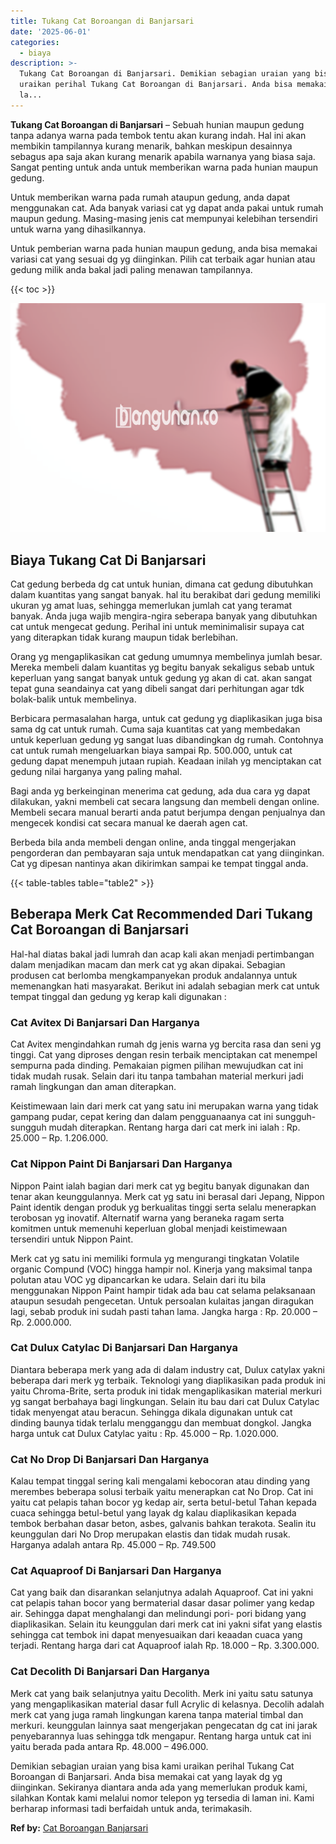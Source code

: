 ```yaml
---
title: Tukang Cat Boroangan di Banjarsari
date: '2025-06-01'
categories:
  - biaya
description: >-
  Tukang Cat Boroangan di Banjarsari. Demikian sebagian uraian yang bisa kami
  uraikan perihal Tukang Cat Boroangan di Banjarsari. Anda bisa memakai cat yang
  la...
---
```


**Tukang Cat Boroangan di Banjarsari** – Sebuah hunian maupun gedung tanpa adanya warna pada tembok tentu akan kurang indah. Hal ini akan membikin tampilannya kurang menarik, bahkan meskipun desainnya sebagus apa saja akan kurang menarik apabila warnanya yang biasa saja. Sangat penting untuk anda untuk memberikan warna pada hunian maupun gedung.

Untuk memberikan warna pada rumah ataupun gedung, anda dapat menggunakan cat. Ada banyak variasi cat yg dapat anda pakai untuk rumah maupun gedung. Masing-masing jenis cat mempunyai kelebihan tersendiri untuk warna yang dihasilkannya.

Untuk pemberian warna pada hunian maupun gedung, anda bisa memakai variasi cat yang sesuai dg yg diinginkan. Pilih cat terbaik agar hunian atau gedung milik anda bakal jadi paling menawan tampilannya.

{{< toc >}}

![Tukang Cat Boroangan di Banjarsari](/images/jasa-cat-murah19.png)

## Biaya Tukang Cat Di Banjarsari

Cat gedung berbeda dg cat untuk hunian, dimana cat gedung dibutuhkan dalam kuantitas yang sangat banyak. hal itu berakibat dari gedung memiliki ukuran yg amat luas, sehingga memerlukan jumlah cat yang teramat banyak. Anda juga wajib mengira-ngira seberapa banyak yang dibutuhkan cat untuk mengecat gedung. Perihal ini untuk meminimalisir supaya cat yang diterapkan tidak kurang maupun tidak berlebihan.

Orang yg mengaplikasikan cat gedung umumnya membelinya jumlah besar. Mereka membeli dalam kuantitas yg begitu banyak sekaligus sebab untuk keperluan yang sangat banyak untuk gedung yg akan di cat. akan sangat tepat guna seandainya cat yang dibeli sangat dari perhitungan agar tdk bolak-balik untuk membelinya.

Berbicara permasalahan harga, untuk cat gedung yg diaplikasikan juga bisa sama dg cat untuk rumah. Cuma saja kuantitas cat yang membedakan untuk keperluan gedung yg sangat luas dibandingkan dg rumah. Contohnya cat untuk rumah mengeluarkan biaya sampai Rp. 500.000, untuk cat gedung dapat menempuh jutaan rupiah. Keadaan inilah yg menciptakan cat gedung nilai harganya yang paling mahal.

Bagi anda yg berkeinginan menerima cat gedung, ada dua cara yg dapat dilakukan, yakni membeli cat secara langsung dan membeli dengan online. Membeli secara manual berarti anda patut berjumpa dengan penjualnya dan mengecek kondisi cat secara manual ke daerah agen cat.

Berbeda bila anda membeli dengan online, anda tinggal mengerjakan pengorderan dan pembayaran saja untuk mendapatkan cat yang diinginkan. Cat yg dipesan nantinya akan dikirimkan sampai ke tempat tinggal anda.

{{< table-tables table="table2" >}}

## Beberapa Merk Cat Recommended Dari Tukang Cat Boroangan di Banjarsari

Hal-hal diatas bakal jadi lumrah dan acap kali akan menjadi pertimbangan dalam menjadikan macam dan merk cat yg akan dipakai. Sebagian produsen cat berlomba mengkampanyekan produk andalannya untuk memenangkan hati masyarakat. Berikut ini adalah sebagian merk cat untuk tempat tinggal dan gedung yg kerap kali digunakan :

### Cat Avitex Di Banjarsari Dan Harganya

Cat Avitex mengindahkan rumah dg jenis warna yg bercita rasa dan seni yg tinggi. Cat yang diproses dengan resin terbaik menciptakan cat menempel sempurna pada dinding. Pemakaian pigmen pilihan mewujudkan cat ini tidak mudah rusak. Selain dari itu tanpa tambahan material merkuri jadi ramah lingkungan dan aman diterapkan.

Keistimewaan lain dari merk cat yang satu ini merupakan warna yang tidak gampang pudar, cepat kering dan dalam pengguanaanya cat ini sungguh-sungguh mudah diterapkan. Rentang harga dari cat merk ini ialah : Rp. 25.000 – Rp. 1.206.000.

### Cat Nippon Paint Di Banjarsari Dan Harganya

Nippon Paint ialah bagian dari merk cat yg begitu banyak digunakan dan tenar akan keunggulannya. Merk cat yg satu ini berasal dari Jepang, Nippon Paint identik dengan produk yg berkualitas tinggi serta selalu menerapkan terobosan yg inovatif. Alternatif warna yang beraneka ragam serta komitmen untuk memenuhi keperluan global menjadi keistimewaan tersendiri untuk Nippon Paint.

Merk cat yg satu ini memiliki formula yg mengurangi tingkatan Volatile organic Compund (VOC) hingga hampir nol. Kinerja yang maksimal tanpa polutan atau VOC yg dipancarkan ke udara. Selain dari itu bila menggunakan Nippon Paint hampir tidak ada bau cat selama pelaksanaan ataupun sesudah pengecetan. Untuk persoalan kulaitas jangan diragukan lagi, sebab produk ini sudah pasti tahan lama. Jangka harga : Rp. 20.000 – Rp. 2.000.000.

### Cat Dulux Catylac Di Banjarsari Dan Harganya

Diantara beberapa merk yang ada di dalam industry cat, Dulux catylax yakni beberapa dari merk yg terbaik. Teknologi yang diaplikasikan pada produk ini yaitu Chroma-Brite, serta produk ini tidak mengaplikasikan material merkuri yg sangat berbahaya bagi lingkungan. Selain itu bau dari cat Dulux Catylac tidak menyengat atau beracun. Sehingga dikala digunakan untuk cat dinding baunya tidak terlalu mengganggu dan membuat dongkol. Jangka harga untuk cat Dulux Catylac yaitu : Rp. 45.000 – Rp. 1.020.000.

### Cat No Drop Di Banjarsari Dan Harganya

Kalau tempat tinggal sering kali mengalami kebocoran atau dinding yang merembes beberapa solusi terbaik yaitu menerapkan cat No Drop. Cat ini yaitu cat pelapis tahan bocor yg kedap air, serta betul-betul Tahan kepada cuaca sehingga betul-betul yang layak dg kalau diaplikasikan kepada tembok berbahan dasar beton, asbes, galvanis bahkan terakota. Sealin itu keunggulan dari No Drop merupakan elastis dan tidak mudah rusak. Harganya adalah antara Rp. 45.000 – Rp. 749.500

### Cat Aquaproof Di Banjarsari Dan Harganya

Cat yang baik dan disarankan selanjutnya adalah Aquaproof. Cat ini yakni cat pelapis tahan bocor yang bermaterial dasar dasar polimer yang kedap air. Sehingga dapat menghalangi dan melindungi pori- pori bidang yang diaplikasikan. Selain itu keunggulan dari merk cat ini yakni sifat yang elastis sehingga cat tembok ini dapat menyesuaikan dari keaadan cuaca yang terjadi. Rentang harga dari cat Aquaproof ialah Rp. 18.000 – Rp. 3.300.000.

### Cat Decolith Di Banjarsari Dan Harganya

Merk cat yang baik selanjutnya yaitu Decolith. Merk ini yaitu satu satunya yang mengaplikasikan material dasar full Acrylic di kelasnya. Decolih adalah merk cat yang juga ramah lingkungan karena tanpa material timbal dan merkuri. keunggulan lainnya saat mengerjakan pengecatan dg cat ini jarak penyebarannya luas sehingga tdk mengapur. Rentang harga untuk cat ini yaitu berada pada antara Rp. 48.000 – 496.000.

Demikian sebagian uraian yang bisa kami uraikan perihal Tukang Cat Boroangan di Banjarsari. Anda bisa memakai cat yang layak dg yg diinginkan. Sekiranya diantara anda ada yang memerlukan produk kami, silahkan Kontak kami melalui nomor telepon yg tersedia di laman ini. Kami berharap informasi tadi berfaidah untuk anda, terimakasih.

**Ref by:** [Cat Boroangan Banjarsari](https://id.wikipedia.org/wiki/Cat)
